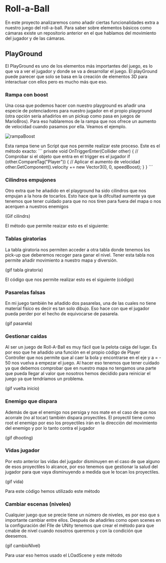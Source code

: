 # Roll-a-Ball

En este proyecto analizaremos como añadir ciertas funcionalidades extra a nuestro juego del roll-a-ball. Para saber sobre elementos básicos como cámaras existe un repositorio anterior en el que hablamos del movimiento del jugador y de las cámaras. 

## PlayGround

El PlayGround es uno de los elementos más importantes del juego, es lo que va a ver el jugador y donde se va a desarrollar el juego. El playGround puede parecer que solo se basa en la creación de elementos 3D para interactuar con ellos pero es mucho más que eso. 

### Rampa con boost

Una cosa que podemos hacer con nuestro playground es añadir una especie de potenciadores para nuestro jugador en el propio playground (otra opción sería añadirlos en un pickup como pasa en juegos de MarioBros).
Para eso hablaremos de la rampa que nos ofrece un aumento de velocidad cuando pasamos por ella. Veamos el ejemplo. 

![rampaBoost](https://github.com/user-attachments/assets/7572f463-b012-43b1-825f-af94c3bf9390)

Esta rampa tiene un Script que nos permite realizar este proceso. Este es el método exacto:
´´´
private void OnTriggerEnter(Collider other)
    {
        // Comprobar si el objeto que entra en el trigger es el jugador
        if (other.CompareTag("Player"))
        {
            // Aplicar el aumento de velocidad
            other.GetComponent<Rigidbody>().velocity += new Vector3(0, 0, speedBoost);
        }
    }
    ´´´
### Cilindros empujones

Otro extra que he añadido en el playground ha sido cilindros que nos empujan a la hora de tocarlos. Esto hace que la difcultad aumente ya que tenemos que tener cuidado para que no nos tiren para fuera del mapa o nos acerquen a nuestros enemigos 

(Gif cilindrs)

El método que permite reaizar esto es el siguiente:

### Tablas giratorias

La tabla giratoria nos permiten acceder a otra tabla donde tenemos los pick-up que deberemos recoger para ganar el nivel. Tener esta tabla nos permite añadir movimiento a nuestro mapa y diversión. 

(gif tabla giratoria)

El código que nos permite realizar esto es el siguiente
(código)

### Pasarelas falsas

En mi juego también he añadido dos pasarelas, una de las cuales no tiene material físico es decir es tan solo dibujo. Eso hace con que el jugador pueda perder por el hecho de equivocarse de pasarela. 

(gif pasarela)

### Gestionar caídas

Al ser un juego de Roll-A-Ball es muy fácil que la pelota caiga del lugar. Es por eso que he añadido una función en el propio código de Player Controller que nos permite que al caer la bola y encontrarse en el eje y a = - 50 nos vuelva a empezar el juego. Al hacer eso tenemos que tener cuidado ya que debemos comprobar que en nuestro mapa no tengamos una parte que pueda llegar al valor que nosotros hemos decidido para reiniciar el juego ya que tendríamos un problema. 

(gif vuelta inicio)


### Enemigo que dispara

Además de que el enemigo nos persiga y nos mate en el caso de que nos acorrale (no al tocar) también dispara proyectiles. El proyectil tiene como root el enemigo por eso los proyectiles irán en la dirección del movimiento del enemigo y por lo tanto contra el jugador 

(gif dhooting)

### Vidas jugador

Por esto anterior las vidas del jugador disminuyen en el caso de que alguno de esos proyectiles lo alcance, por eso tenemos que gestionar la salud del jugador para que vaya disminuyendo a medida que le tocan los proyectiles. 

(gif vida)

Para este código hemos utilizado este método

### Cambiar escenas (niveles)

Cualquier juego que se precie tiene un número de niveles, es por eso que s importante cambiar entre ellos. Después de añadirles como open scenes en la configuración del FIle de UNity tenemos que crear el método para que cmabie de nivel cuando nosotros queremos y con la condición que deesemos.

(gif cambioNIvel)

Para usar eso hemos usado el LOadScene y este método



